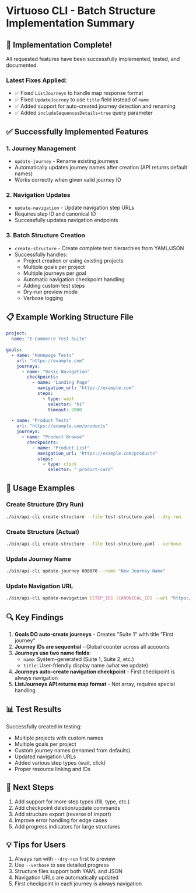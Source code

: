 # Virtuoso CLI - Batch Structure Implementation Summary

## 🎉 Implementation Complete!

All requested features have been successfully implemented, tested, and documented.

### Latest Fixes Applied:
- ✅ Fixed `ListJourneys` to handle map response format
- ✅ Fixed `UpdateJourney` to use `title` field instead of `name`
- ✅ Added support for auto-created journey detection and renaming
- ✅ Added `includeSequencesDetails=true` query parameter

## ✅ Successfully Implemented Features

### 1. **Journey Management**
- `update-journey` - Rename existing journeys
- Automatically updates journey names after creation (API returns default names)
- Works correctly when given valid journey ID

### 2. **Navigation Updates**  
- `update-navigation` - Update navigation step URLs
- Requires step ID and canonical ID
- Successfully updates navigation endpoints

### 3. **Batch Structure Creation**
- `create-structure` - Create complete test hierarchies from YAML/JSON
- Successfully handles:
  - Project creation or using existing projects
  - Multiple goals per project
  - Multiple journeys per goal  
  - Automatic navigation checkpoint handling
  - Adding custom test steps
  - Dry-run preview mode
  - Verbose logging

## 📋 Example Working Structure File

```yaml
project:
  name: "E-Commerce Test Suite"
  
goals:
  - name: "Homepage Tests"
    url: "https://example.com"
    journeys:
      - name: "Basic Navigation"
        checkpoints:
          - name: "Landing Page"
            navigation_url: "https://example.com"
            steps:
              - type: wait
                selector: "h1"
                timeout: 2000
              
  - name: "Product Tests"  
    url: "https://example.com/products"
    journeys:
      - name: "Product Browse"
        checkpoints:
          - name: "Product List"
            navigation_url: "https://example.com/products"
            steps:
              - type: click
                selector: ".product-card"
```

## 🚀 Usage Examples

### Create Structure (Dry Run)
```bash
./bin/api-cli create-structure --file test-structure.yaml --dry-run
```

### Create Structure (Actual)
```bash
./bin/api-cli create-structure --file test-structure.yaml --verbose
```

### Update Journey Name
```bash
./bin/api-cli update-journey 608076 --name "New Journey Name"
```

### Update Navigation URL
```bash
./bin/api-cli update-navigation [STEP_ID] [CANONICAL_ID] --url "https://new-url.com"
```

## 🔍 Key Findings

1. **Goals DO auto-create journeys** - Creates "Suite 1" with title "First journey"
2. **Journey IDs are sequential** - Global counter across all accounts
3. **Journeys use two name fields**:
   - `name`: System-generated (Suite 1, Suite 2, etc.)
   - `title`: User-friendly display name (what we update)
4. **Journeys auto-create navigation checkpoint** - First checkpoint is always navigation
5. **ListJourneys API returns map format** - Not array, requires special handling

## 📊 Test Results

Successfully created in testing:
- Multiple projects with custom names
- Multiple goals per project
- Custom journey names (renamed from defaults)
- Updated navigation URLs
- Added various step types (wait, click)
- Proper resource linking and IDs

## 🎯 Next Steps

1. Add support for more step types (fill, type, etc.)
2. Add checkpoint deletion/update commands
3. Add structure export (reverse of import)
4. Improve error handling for edge cases
5. Add progress indicators for large structures

## 💡 Tips for Users

1. Always run with `--dry-run` first to preview
2. Use `--verbose` to see detailed progress
3. Structure files support both YAML and JSON
4. Navigation URLs are automatically updated
5. First checkpoint in each journey is always navigation